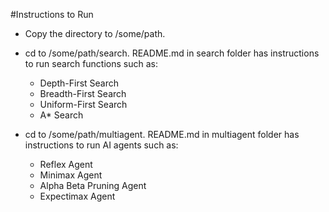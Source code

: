 #Instructions to Run

+ Copy the directory to /some/path.

+ cd to /some/path/search. README.md in search folder has instructions to run search functions such as: 
	+ Depth-First Search
	+ Breadth-First Search
	+ Uniform-First Search
	+ A* Search

+ cd to /some/path/multiagent. README.md in multiagent folder has instructions to run AI agents such as: 
	+ Reflex Agent
	+ Minimax Agent
	+ Alpha Beta Pruning Agent
	+ Expectimax Agent